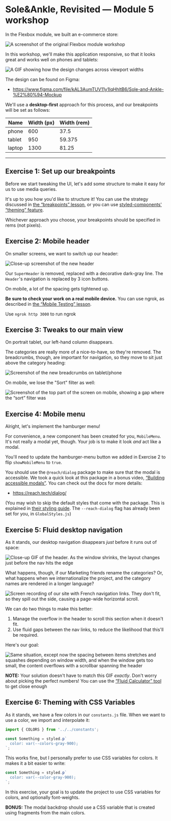 # Sole&Ankle, Revisited — Module 5 workshop

In the Flexbox module, we built an e-commerce store:

![A screenshot of the original Flexbox module workshop](./docs/original-desktop.png)

In this workshop, we'll make this application responsive, so that it looks great and works well on phones and tablets:

![A GIF showing how the design changes across viewport widths](./docs/resize-demo.gif)

The design can be found on Figma:

- https://www.figma.com/file/kAL3AumTUV11y1IqHhltB6/Sole-and-Ankle-%E2%80%94-Mockup

We'll use a **desktop-first** approach for this process, and our breakpoints will be set as follows:

| Name   | Width (px) | Width (rem) |
| ------ | ---------- | ----------- |
| phone  | 600        | 37.5        |
| tablet | 950        | 59.375      |
| laptop | 1300       | 81.25       |

---

## Exercise 1: Set up our breakpoints

Before we start tweaking the UI, let's add some structure to make it easy for us to use media queries.

It's up to you how you'd like to structure it! You can use the strategy discussed in [the “breakpoints” lesson](https://courses.joshwcomeau.com/css-for-js/05-responsive-css/07-breakpoints#managing-breakpoints), or you can use [styled-components' “theming” feature](https://styled-components.com/docs/advanced#theming).

Whichever approach you choose, your breakpoints should be specified in rems (not pixels).

## Exercise 2: Mobile header

On smaller screens, we want to switch up our header:

![Close-up screenshot of the new header](./docs/mobile-header.png)

Our `SuperHeader` is removed, replaced with a decorative dark-gray line. The `Header`'s navigation is replaced by 3 icon buttons.

On mobile, a lot of the spacing gets tightened up.

**Be sure to check your work on a real mobile device.** You can use ngrok, as described in [the “Mobile Testing” lesson](https://courses.joshwcomeau.com/css-for-js/05-responsive-css/03-mobile-testing).

Use `ngrok http 3000` to run ngrok

## Exercise 3: Tweaks to our main view

On portrait tablet, our left-hand column disappears.

The categories are really more of a nice-to-have, so they're removed. The breadcrumbs, though, are important for navigation, so they move to sit just above the category heading:

![Screenshot of the new breadcrumbs on tablet/phone](./docs/tablet-breadcrumbs.png)

On mobile, we lose the "Sort" filter as well:

![Screenshot of the top part of the screen on mobile, showing a gap where the “sort” filter was](./docs/mobile-no-sort-filter.png)

## Exercise 4: Mobile menu

Alright, let's implement the hamburger menu!

For convenience, a new component has been created for you, `MobileMenu`. It's not really a modal yet, though. Your job is to make it look _and_ act like a modal.

You'll need to update the hamburger-menu button we added in Exercise 2 to flip `showMobileMenu` to `true`.

You should use the `@reach/dialog` package to make sure that the modal is accessible. We took a quick look at this package in a bonus video, [“Building accessible modals”](https://courses.joshwcomeau.com/css-for-js/05-responsive-css/05-exercises#bonus-building-accessible-modals). You can check out the docs for more details:

- https://reach.tech/dialog/

(You may wish to skip the default styles that come with the package. This is explained in [their styling guide](https://reach.tech/styling/#skip-including-styles). The `--reach-dialog` flag has already been set for you, in `GlobalStyles.js`)

## Exercise 5: Fluid desktop navigation

As it stands, our desktop navigation disappears _just_ before it runs out of space:

![Close-up GIF of the header. As the window shrinks, the layout changes just before the nav hits the edge](./docs/nav-barely-fits.gif)

What happens, though, if our Marketing friends rename the categories? Or, what happens when we internationalize the project, and the category names are rendered in a longer language?

![Screen recording of our site with French navigation links. They don't fit, so they spill out the side, causing a page-wide horizontal scroll.](./docs/french-nav-overflow.gif)

We can do two things to make this better:

1. Manage the overflow in the header to scroll this section when it doesn't fit.
2. Use fluid gaps between the nav links, to reduce the likelihood that this'll be required.

Here's our goal:

![Same situation, except now the spacing between items stretches and squashes depending on window width, and when the window gets too small, the content overflows with a scrollbar spanning the header](./docs/french-nav-overflow-fixed.gif)

**NOTE:** Your solution doesn't have to match this GIF _exactly_. Don't worry about picking the perfect numbers! You can use the [“Fluid Calculator” tool](https://courses.joshwcomeau.com/css-for-js/05-responsive-css/16-fluid-calculator) to get close enough

## Exercise 6: Theming with CSS Variables

As it stands, we have a few colors in our `constants.js` file. When we want to use a color, we import and interpolate it:

```jsx
import { COLORS } from '../../constants';

const Something = styled.p`
  color: var(--colors-gray-900);
`;
```

This works fine, but I personally prefer to use CSS variables for colors. It makes it a bit easier to write:

```jsx
const Something = styled.p`
  color: var(--color-gray-900);
`;
```

In this exercise, your goal is to update the project to use CSS variables for colors, and optionally font-weights.

**BONUS:** The modal backdrop should use a CSS variable that is created using fragments from the main colors.
